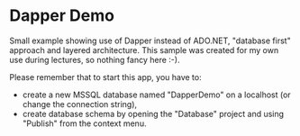 # Dapper Demo

Small example showing use of Dapper instead of ADO.NET, "database first" approach and layered architecture. This sample was created for my own use during lectures, so nothing fancy here :-).

Please remember that to start this app, you have to:

- create a new MSSQL database named "DapperDemo" on a localhost (or change the connection string),
- create database schema by opening the "Database" project and using "Publish" from the context menu.

